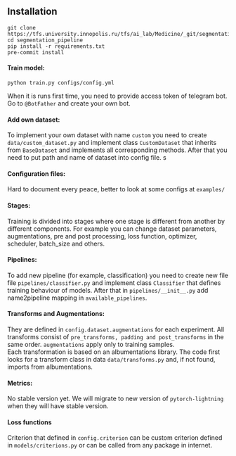 
## Installation
```
git clone https://tfs.university.innopolis.ru/tfs/ai_lab/Medicine/_git/segmentation_pipeline
cd segmentation_pipeline
pip install -r requirements.txt
pre-commit install
```


#### Train model:
```
python train.py configs/config.yml
```
When it is runs first time, you need to provide access token of telegram bot. <br> 
Go to `@BotFather` and create your own bot.

#### Add own dataset:
To implement your own dataset with name `custom` you need to create `data/custom_dataset.py` and implement class `CustomDataset` that inherits from `BaseDataset` and implements all corresponding methods. 
After that you need to put path and name of dataset into config file. 
s
#### Configuration files:
Hard to document every peace, better to look at some configs at `examples/`

#### Stages:
Training is divided into stages where one stage is different from another by different components. For example you can change dataset parameters, augmentations, pre and post processing, loss function, optimizer, scheduler, batch_size and others.

#### Pipelines:
To add new pipeline (for example, classification) you need to create new file file `pipelines/classifier.py` and implement class `Classifier` that defines training behaviour of models. After that in `pipelines/__init__.py` add name2pipeline mapping in `available_pipelines`.  


#### Transforms and Augmentations:
They are defined in `config.dataset.augmentations` for each experiment. All transforms consist of `pre_transforms, padding and post_transforms` in the same order. `augmentations` apply only to training samples. <br>
Each transformation is based on an albumentations library. The code first looks for a transform class in data `data/transforms.py` and, if not found, imports from albumentations.

#### Metrics:
No stable version yet. We will migrate to new version of `pytorch-lightning` when they will have stable version.

#### Loss functions
Criterion that defined in `config.criterion` can be custom criterion defined in `models/criterions.py` or can be called from any package in internet.
